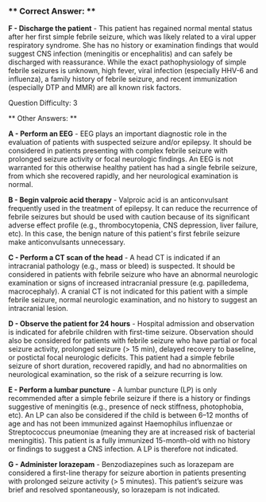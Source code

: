 ### ** Correct Answer: **

**F - Discharge the patient** - This patient has regained normal mental status after her first simple febrile seizure, which was likely related to a viral upper respiratory syndrome. She has no history or examination findings that would suggest CNS infection (meningitis or encephalitis) and can safely be discharged with reassurance. While the exact pathophysiology of simple febrile seizures is unknown, high fever, viral infection (especially HHV-6 and influenza), a family history of febrile seizure, and recent immunization (especially DTP and MMR) are all known risk factors.

Question Difficulty: 3

** Other Answers: **

**A - Perform an EEG** - EEG plays an important diagnostic role in the evaluation of patients with suspected seizure and/or epilepsy. It should be considered in patients presenting with complex febrile seizure with prolonged seizure activity or focal neurologic findings. An EEG is not warranted for this otherwise healthy patient has had a single febrile seizure, from which she recovered rapidly, and her neurological examination is normal.

**B - Begin valproic acid therapy** - Valproic acid is an anticonvulsant frequently used in the treatment of epilepsy. It can reduce the recurrence of febrile seizures but should be used with caution because of its significant adverse effect profile (e.g., thrombocytopenia, CNS depression, liver failure, etc). In this case, the benign nature of this patient's first febrile seizure make anticonvulsants unnecessary.

**C - Perform a CT scan of the head** - A head CT is indicated if an intracranial pathology (e.g., mass or bleed) is suspected. It should be considered in patients with febrile seizure who have an abnormal neurologic examination or signs of increased intracranial pressure (e.g. papilledema, macrocephaly). A cranial CT is not indicated for this patient with a simple febrile seizure, normal neurologic examination, and no history to suggest an intracranial lesion.

**D - Observe the patient for 24 hours** - Hospital admission and observation is indicated for afebrile children with first-time seizure. Observation should also be considered for patients with febrile seizure who have partial or focal seizure activity, prolonged seizure (> 15 min), delayed recovery to baseline, or postictal focal neurologic deficits. This patient had a simple febrile seizure of short duration, recovered rapidly, and had no abnormalities on neurological examination, so the risk of a seizure recurring is low.

**E - Perform a lumbar puncture** - A lumbar puncture (LP) is only recommended after a simple febrile seizure if there is a history or findings suggestive of meningitis (e.g., presence of neck stiffness, photophobia, etc). An LP can also be considered if the child is between 6–12 months of age and has not been immunized against Haemophilus influenzae or Streptococcus pneumoniae (meaning they are at increased risk of bacterial meningitis). This patient is a fully immunized 15-month-old with no history or findings to suggest a CNS infection. A LP is therefore not indicated.

**G - Administer lorazepam** - Benzodiazepines such as lorazepam are considered a first-line therapy for seizure abortion in patients presenting with prolonged seizure activity (> 5 minutes). This patient’s seizure was brief and resolved spontaneously, so lorazepam is not indicated.

